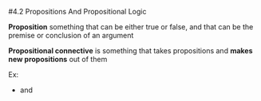 #4.2 Propositions And Propositional Logic

**Proposition** something that can be either true or false, and that can be the premise or conclusion of an argument

**Propositional connective** is something that takes propositions and **makes new propositions** out of them

Ex:
- and

